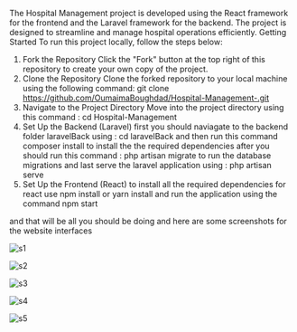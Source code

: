 The Hospital Management project is developed using the React framework for the frontend and the Laravel framework for the backend. The project is designed to streamline and manage hospital operations efficiently.
Getting Started
To run this project locally, follow the steps below:
1. Fork the Repository
Click the "Fork" button at the top right of this repository to create your own copy of the project.
2. Clone the Repository
Clone the forked repository to your local machine using the following command:
git clone https://github.com/OumaimaBoughdad/Hospital-Management-.git
3. Navigate to the Project Directory
   Move into the project directory using this command : cd Hospital-Management
4. Set Up the Backend (Laravel)
   first you should naviagate to the backend folder laravelBack using : cd laravelBack
   and then run this command composer install to install the the required dependencies
   after you should run this command : php artisan migrate to run the database migrations
   and last serve the laravel application using : php artisan serve
5. Set Up the Frontend (React)
   to install all the required dependencies for react use npm install or yarn install
   and run the application using the command npm start

and that will be all you should be doing and here are some screenshots for the website interfaces 


![s1](https://github.com/user-attachments/assets/e06f8c6d-081b-4fd1-9d32-db20b24d760f)


![s2](https://github.com/user-attachments/assets/d718d27c-3a06-465d-b1a2-bfdfff51cd7f)


![s3](https://github.com/user-attachments/assets/e7b5b3d5-2eb3-447c-956c-9b27d45e306f)


![s4](https://github.com/user-attachments/assets/1d8428e4-0cf5-4c16-adaa-f18bad5076c4)


![s5](https://github.com/user-attachments/assets/e24717a0-fb4a-4a3d-9460-6c9738436143)




   
